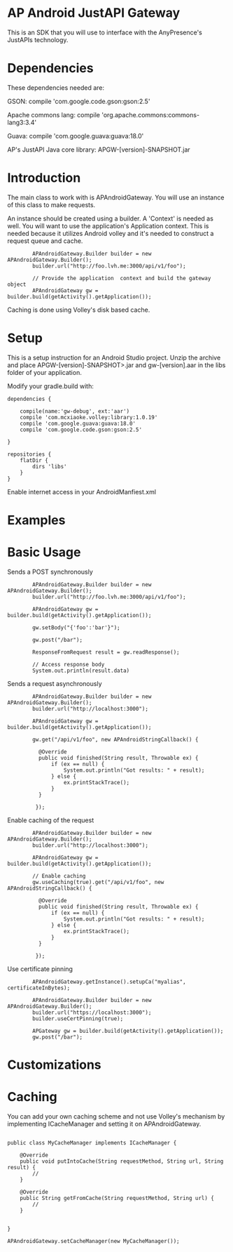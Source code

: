 AP Android JustAPI Gateway
===========

This is an SDK that you will use to interface with the AnyPresence's JustAPIs technology.


Dependencies
===========

These dependencies needed are:

GSON:
compile 'com.google.code.gson:gson:2.5'

Apache commons lang:
compile 'org.apache.commons:commons-lang3:3.4'

Guava:
compile 'com.google.guava:guava:18.0'

AP's JustAPI Java core library:
APGW-[version]-SNAPSHOT.jar


Introduction
==========

The main class to work with is APAndroidGateway. You will use an instance of this class to make requests.

An instance should be created using a builder. A 'Context' is needed as well. You will want to use the application's
Application context. This is needed because it utilizes Android volley and it's needed to construct a request queue
and cache.

```{java}
        APAndroidGateway.Builder builder = new APAndroidGateway.Builder();
        builder.url("http://foo.lvh.me:3000/api/v1/foo");

        // Provide the application  context and build the gateway object
        APAndroidGateway gw = builder.build(getActivity().getApplication());
```

Caching is done using Volley's disk based cache.


Setup
===========

This is a setup instruction for an Android Studio project. Unzip the archive and place APGW-[version]-SNAPSHOT>.jar and gw-[version].aar in the libs folder of your application.

Modify your gradle.build with:

```{java}
dependencies {

    compile(name:'gw-debug', ext:'aar')
    compile 'com.mcxiaoke.volley:library:1.0.19'
    compile 'com.google.guava:guava:18.0'
    compile 'com.google.code.gson:gson:2.5'

}

```

```{java}
repositories {
    flatDir {
        dirs 'libs'
    }
}
```

Enable internet access in your AndroidManfiest.xml

<uses-permission android:name="android.permission.INTERNET"/>


Examples
===========


Basic Usage
===========

Sends a POST synchronously
```{java}
        APAndroidGateway.Builder builder = new APAndroidGateway.Builder();
        builder.url("http://foo.lvh.me:3000/api/v1/foo");

        APAndroidGateway gw = builder.build(getActivity().getApplication());

        gw.setBody("{'foo':'bar'}");

        gw.post("/bar");

        ResponseFromRequest result = gw.readResponse();

        // Access response body
        System.out.println(result.data)

```

Sends a request asynchronously
```{java}
        APAndroidGateway.Builder builder = new APAndroidGateway.Builder();
        builder.url("http://localhost:3000");

        APAndroidGateway gw = builder.build(getActivity().getApplication());

        gw.get("/api/v1/foo", new APAndroidStringCallback() {

          @Override
          public void finished(String result, Throwable ex) {
              if (ex == null) {
                  System.out.println("Got results: " + result);
              } else {
                  ex.printStackTrace();
              }
          }

         });

```

Enable caching of the request

```{java}
        APAndroidGateway.Builder builder = new APAndroidGateway.Builder();
        builder.url("http://localhost:3000");

        APAndroidGateway gw = builder.build(getActivity().getApplication());

        // Enable caching
        gw.useCaching(true).get("/api/v1/foo", new APAndroidStringCallback() {

          @Override
          public void finished(String result, Throwable ex) {
              if (ex == null) {
                  System.out.println("Got results: " + result);
              } else {
                  ex.printStackTrace();
              }
          }

         });

```

Use certificate pinning
```{java}
        APAndroidGateway.getInstance().setupCa("myalias", certificateInBytes);

        APAndroidGateway.Builder builder = new APAndroidGateway.Builder();
        builder.url("https://localhost:3000");
        builder.useCertPinning(true);

        APGateway gw = builder.build(getActivity().getApplication());
        gw.post("/bar");
```


Customizations
===========


Caching
===========

You can add your own caching scheme and not use Volley's mechanism by implementing ICacheManager and setting it on APAndroidGateway.

```{java}

public class MyCacheManager implements ICacheManager {

    @Override
    public void putIntoCache(String requestMethod, String url, String result) {
        //
    }

    @Override
    public String getFromCache(String requestMethod, String url) {
        //
    }


}

APAndroidGateway.setCacheManager(new MyCacheManager());

```